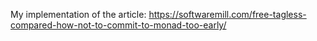 My implementation of the article: https://softwaremill.com/free-tagless-compared-how-not-to-commit-to-monad-too-early/
